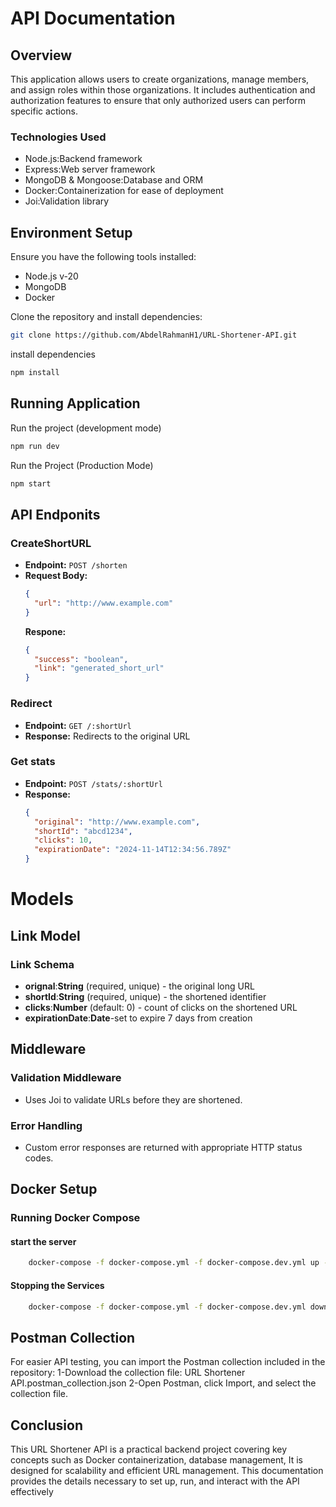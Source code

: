 # API Documentation

## Overview

This application allows users to create organizations, manage members, and assign roles within those organizations. It includes authentication and authorization features to ensure that only authorized users can perform specific actions.

### Technologies Used

- Node.js:Backend framework
- Express:Web server framework
- MongoDB & Mongoose:Database and ORM
- Docker:Containerization for ease of deployment
- Joi:Validation library

## Environment Setup

Ensure you have the following tools installed:

- Node.js v-20
- MongoDB
- Docker

Clone the repository and install dependencies:

```bash
git clone https://github.com/AbdelRahmanH1/URL-Shortener-API.git
```

install dependencies

```bash
npm install
```

## Running Application

Run the project (development mode)

```bash
npm run dev
```

Run the Project (Production Mode)

```bash
npm start
```

## API Endponits

### CreateShortURL

- **Endpoint:** `POST /shorten`
- **Request Body:**
  ```json
  {
    "url": "http://www.example.com"
  }
  ```
  **Respone:**
  ```json
  {
    "success": "boolean",
    "link": "generated_short_url"
  }
  ```

### Redirect

- **Endpoint:** `GET /:shortUrl`
- **Response:** Redirects to the original URL

### Get stats

- **Endpoint:** `POST /stats/:shortUrl`
- **Response:**
  ```json
  {
    "original": "http://www.example.com",
    "shortId": "abcd1234",
    "clicks": 10,
    "expirationDate": "2024-11-14T12:34:56.789Z"
  }
  ```

# Models

## Link Model

### Link Schema

- **orignal**:**String** (required, unique) - the original long URL
- **shortId**:**String** (required, unique) - the shortened identifier
- **clicks**:**Number** (default: 0) - count of clicks on the shortened URL
- **expirationDate**:**Date**-set to expire 7 days from creation

## Middleware

### Validation Middleware

- Uses Joi to validate URLs before they are shortened.

### Error Handling

- Custom error responses are returned with appropriate HTTP status codes.

## Docker Setup

### Running Docker Compose

#### start the server

```bash
    docker-compose -f docker-compose.yml -f docker-compose.dev.yml up --build
```

#### Stopping the Services

```bash
    docker-compose -f docker-compose.yml -f docker-compose.dev.yml down
```

## Postman Collection

For easier API testing, you can import the Postman collection included in the repository:
1-Download the collection file: URL Shortener API.postman_collection.json
2-Open Postman, click Import, and select the collection file.

## Conclusion

This URL Shortener API is a practical backend project covering key concepts such as Docker containerization, database management, It is designed for scalability and efficient URL management. This documentation provides the details necessary to set up, run, and interact with the API effectively
